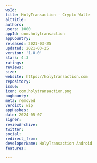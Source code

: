 ```yaml
---
wsId: 
title: HolyTransaction - Crypto Walle
altTitle: 
authors: 
users: 1000
appId: com.holytransaction
appCountry: 
released: 2021-03-25
updated: 2021-03-25
version: '1.0.0'
stars: 4.3
ratings: 
reviews: 
size: 
website: https://holytransaction.com
repository: 
issue: 
icon: com.holytransaction.png
bugbounty: 
meta: removed
verdict: wip
appHashes: 
date: 2024-05-07
signer: 
reviewArchive: 
twitter: 
social: 
redirect_from: 
developerName: HolyTransaction Android
features: 

---
```


